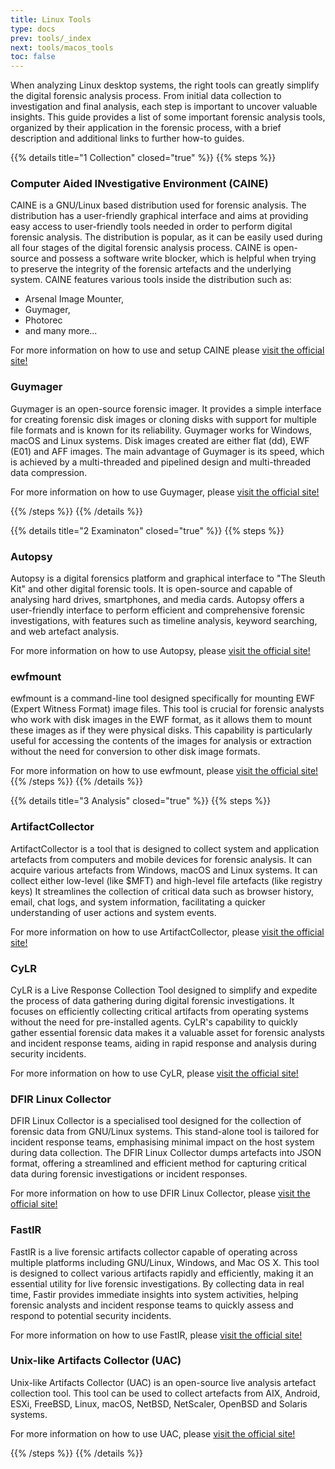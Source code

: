 ```yaml
---
title: Linux Tools
type: docs
prev: tools/_index
next: tools/macos_tools
toc: false
---
```


When analyzing Linux desktop systems, the right tools can greatly simplify the digital forensic analysis process. From initial data collection to investigation and final analysis, each step is important to uncover valuable insights. This guide provides a list of some important forensic analysis tools, organized by their application in the forensic process, with a brief description and additional links to further how-to guides.

{{% details title="1 Collection" closed="true" %}}
{{% steps %}}

### Computer Aided INvestigative Environment (CAINE)

CAINE is a GNU/Linux based distribution used for forensic analysis. The distribution has a user-friendly graphical interface and aims at providing easy access to user-friendly tools needed in order to perform digital forensic analysis. The distribution is popular, as it can be easily used during all four stages of the digital forensic analysis process. CAINE is open-source and possess a software write blocker, which is helpful when trying to preserve the integrity of the forensic artefacts and the underlying system. CAINE features various tools inside the distribution such as: 
* Arsenal Image Mounter,
* Guymager,
* Photorec
* and many more...

For more information on how to use and setup CAINE please [visit the official site!](https://www.caine-live.net/index.html)

### Guymager

Guymager is an open-source forensic imager. It provides a simple interface for creating forensic disk images or cloning disks with support for multiple file formats and is known for its reliability. Guymager works for Windows, macOS and Linux systems. Disk images created are either flat (dd), EWF (E01) and AFF images. The main advantage of Guymager is its speed, which is achieved by a multi-threaded and pipelined design and multi-threaded data compression. 

For more information on how to use Guymager, please [visit the official site!](https://guymager.sourceforge.io)

{{% /steps %}}
{{% /details %}}


{{% details title="2 Examinaton" closed="true" %}}
{{% steps %}}
### Autopsy 

Autopsy is a digital forensics platform and graphical interface to "The Sleuth Kit" and other digital forensic tools. It is open-source and capable of analysing hard drives, smartphones, and media cards. Autopsy offers a user-friendly interface to perform efficient and comprehensive forensic investigations, with features such as timeline analysis, keyword searching, and web artefact analysis.

For more information on how to use Autopsy, please [visit the official site!](https://www.autopsy.com)

### ewfmount 

ewfmount is a command-line tool designed specifically for mounting EWF (Expert Witness Format) image files. This tool is crucial for forensic analysts who work with disk images in the EWF format, as it allows them to mount these images as if they were physical disks. This capability is particularly useful for accessing the contents of the images for analysis or extraction without the need for conversion to other disk image formats.

For more information on how to use ewfmount, please [visit the official site!](https://manpages.debian.org/unstable/ewf-tools/ewfmount.1.en.html)
{{% /steps %}}
{{% /details %}}


{{% details title="3 Analysis" closed="true" %}}
{{% steps %}}
### ArtifactCollector

ArtifactCollector is a tool that is designed to collect system and application artefacts from computers and mobile devices for forensic analysis. It can acquire various artefacts from Windows, macOS and Linux systems. It can collect either low-level (like \$MFT) and high-level file artefacts (like registry keys) It streamlines the collection of critical data such as browser history, email, chat logs, and system information, facilitating a quicker understanding of user actions and system events. 

For more information on how to use ArtifactCollector, please [visit the official site!](https://github.com/forensicanalysis/artifactcollector)

### CyLR

CyLR is a Live Response Collection Tool designed to simplify and expedite the process of data gathering during digital forensic investigations. It focuses on efficiently collecting critical artifacts from operating systems without the need for pre-installed agents. CyLR's capability to quickly gather essential forensic data makes it a valuable asset for forensic analysts and incident response teams, aiding in rapid response and analysis during security incidents.

For more information on how to use CyLR, please [visit the official site!](https://github.com/orlikoski/CyLR)

### DFIR Linux Collector

DFIR Linux Collector is a specialised tool designed for the collection of forensic data from GNU/Linux systems. This stand-alone tool is tailored for incident response teams, emphasising minimal impact on the host system during data collection. The DFIR Linux Collector dumps artefacts into JSON format, offering a streamlined and efficient method for capturing critical data during forensic investigations or incident responses.

For more information on how to use DFIR Linux Collector, please [visit the official site!](https://github.com/xophidia/DFIR_Linux_Collector)

### FastIR

FastIR is a live forensic artifacts collector capable of operating across multiple platforms including GNU/Linux, Windows, and Mac OS X. This tool is designed to collect various artifacts rapidly and efficiently, making it an essential utility for live forensic investigations. By collecting data in real time, Fastir provides immediate insights into system activities, helping forensic analysts and incident response teams to quickly assess and respond to potential security incidents.

For more information on how to use FastIR, please [visit the official site!](https://github.com/OWNsecurity/fastir_artifacts)

### Unix-like Artifacts Collector (UAC) 

Unix-like Artifacts Collector (UAC) is an open-source live analysis artefact collection tool. This tool can be used to collect artefacts from AIX, Android, ESXi, FreeBSD, Linux, macOS, NetBSD, NetScaler, OpenBSD and Solaris systems.

For more information on how to use UAC, please [visit the official site!](https://github.com/tclahr/uac)

{{% /steps %}}
{{% /details %}}

